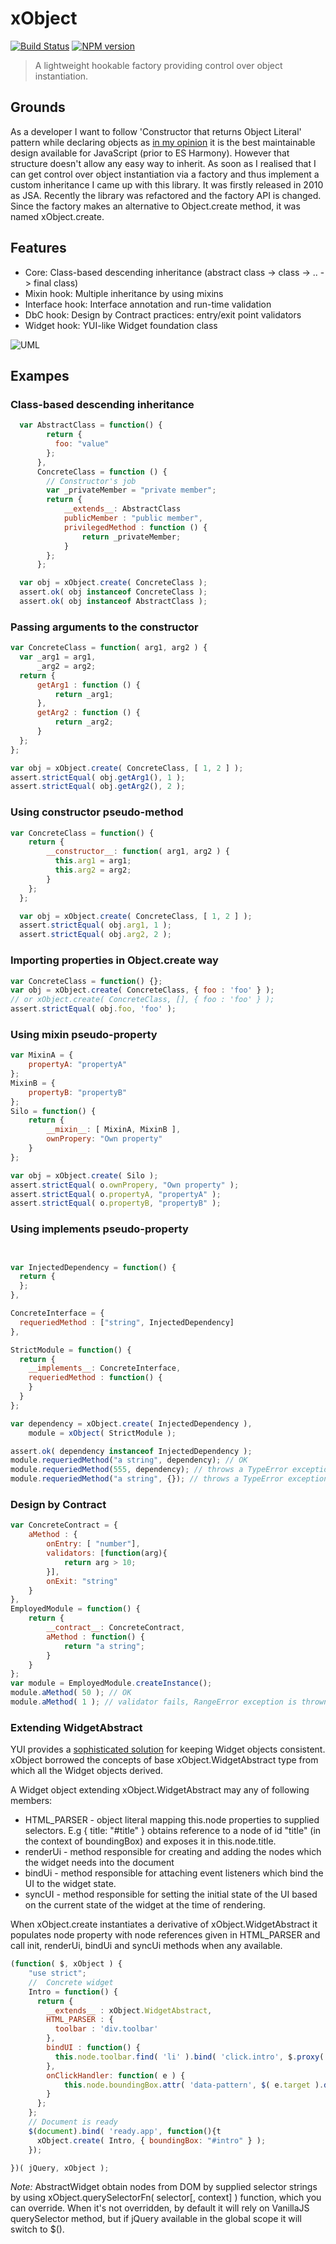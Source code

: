 # xObject
[![Build Status](https://travis-ci.org/dsheiko/xObject.png)](https://travis-ci.org/dsheiko/xObject)
[![NPM version](https://badge.fury.io/js/xobject.png)](http://badge.fury.io/js/xobject)

> A lightweight hookable factory providing control over object instantiation.


## Grounds

As a developer I want to follow 'Constructor that returns Object Literal' pattern while declaring objects as
[in my opinion](http://dsheiko.com/weblog/js-application-design/) it is the best maintainable design available for JavaScript (prior to ES Harmony).
However that structure doesn't allow any easy way to inherit.  As soon as I realised that I can get control over object instantiation via a factory and thus implement a custom inheritance I came up with this library. It was firstly released in 2010 as JSA. Recently the library was refactored and the factory API is changed. Since the factory makes an alternative to Object.create method, it was named xObject.create.

## Features
* Core: Class-based descending inheritance (abstract class -> class -> .. -> final class)
* Mixin hook: Multiple inheritance by using mixins
* Interface hook: Interface annotation and run-time validation
* DbC hook: Design by Contract practices: entry/exit point validators
* Widget hook: YUI-like Widget foundation class

![UML](https://github.com/dsheiko/xObject/raw/master/doc/uml-overview.png)


## Exampes

### Class-based descending inheritance

```javascript
  var AbstractClass = function() {
        return {
          foo: "value"
        };
      },
      ConcreteClass = function () {
        // Constructor's job
        var _privateMember = "private member";
        return {
            __extends__: AbstractClass
            publicMember : "public member",
            privilegedMethod : function () {
                return _privateMember;
            }
        };
      };

  var obj = xObject.create( ConcreteClass );
  assert.ok( obj instanceof ConcreteClass );
  assert.ok( obj instanceof AbstractClass );
```

### Passing arguments to the constructor

```javascript
var ConcreteClass = function( arg1, arg2 ) {
  var _arg1 = arg1,
      _arg2 = arg2;
  return {
      getArg1 : function () {
          return _arg1;
      },
      getArg2 : function () {
          return _arg2;
      }
  };
};

var obj = xObject.create( ConcreteClass, [ 1, 2 ] );
assert.strictEqual( obj.getArg1(), 1 );
assert.strictEqual( obj.getArg2(), 2 );
```

### Using __constructor__ pseudo-method

```javascript
var ConcreteClass = function() {
    return {
        __constructor__: function( arg1, arg2 ) {
          this.arg1 = arg1;
          this.arg2 = arg2;
        }
    };
  };

  var obj = xObject.create( ConcreteClass, [ 1, 2 ] );
  assert.strictEqual( obj.arg1, 1 );
  assert.strictEqual( obj.arg2, 2 );
```

### Importing properties in Object.create way

```javascript
var ConcreteClass = function() {};
var obj = xObject.create( ConcreteClass, { foo : 'foo' } );
// or xObject.create( ConcreteClass, [], { foo : 'foo' } );
assert.strictEqual( obj.foo, 'foo' );
```

### Using __mixin__ pseudo-property

```javascript
var MixinA = {
    propertyA: "propertyA"
};
MixinB = {
    propertyB: "propertyB"
};
Silo = function() {
    return {
        __mixin__: [ MixinA, MixinB ],
        ownPropery: "Own property"
    }
};

var obj = xObject.create( Silo );
assert.strictEqual( o.ownPropery, "Own property" );
assert.strictEqual( o.propertyA, "propertyA" );
assert.strictEqual( o.propertyB, "propertyB" );
```


### Using __implements__ pseudo-property

```javascript


var InjectedDependency = function() {
  return {
  };
},

ConcreteInterface = {
  requeriedMethod : ["string", InjectedDependency]
},

StrictModule = function() {
  return {
    __implements__: ConcreteInterface,
    requeriedMethod : function() {
    }
  }
};

var dependency = xObject.create( InjectedDependency ),
    module = xObject( StrictModule );

assert.ok( dependency instanceof InjectedDependency );
module.requeriedMethod("a string", dependency); // OK
module.requeriedMethod(555, dependency); // throws a TypeError exception
module.requeriedMethod("a string", {}); // throws a TypeError exception

```



### Design by Contract

```javascript
var ConcreteContract = {
    aMethod : {
        onEntry: [ "number"],
        validators: [function(arg){
            return arg > 10;
        }],
        onExit: "string"
    }
},
EmployedModule = function() {
    return {
        __contract__: ConcreteContract,
        aMethod : function() {
            return "a string";
        }
    }
};
var module = EmployedModule.createInstance();
module.aMethod( 50 ); // OK
module.aMethod( 1 ); // validator fails, RangeError exception is thrown

```

### Extending WidgetAbstract

YUI provides a [sophisticated solution](http://yuilibrary.com/yui/docs/widget/) for keeping Widget objects consistent. xObject borrowed the concepts of base xObject.WidgetAbstract type from which all the Widget objects derived.

A Widget object extending xObject.WidgetAbstract may any of following members:
﻿
* HTML_PARSER - object literal mapping this.node properties to supplied selectors. E.g { title: "#title" } obtains reference to a node of id "title" (in the context of boundingBox) and exposes it in this.node.title.
* renderUi - method responsible for creating and adding the nodes which the widget needs into the document
* bindUi - method responsible for attaching event listeners which bind the UI to the widget state.
* syncUI - method responsible for setting the initial state of the UI based on the current state of the widget at the time of rendering.

When xObject.create instantiates a derivative of  xObject.WidgetAbstract it populates node property with node references given in HTML_PARSER and call init, renderUi, bindUi and syncUi methods when any available.

```javascript
(function( $, xObject ) {
    "use strict";
    //  Concrete widget
    Intro = function() {
      return {
        __extends__ : xObject.WidgetAbstract,
        HTML_PARSER : {
          toolbar : 'div.toolbar'
        },
        bindUI : function() {
          this.node.toolbar.find( 'li' ).bind( 'click.intro', $.proxy( this.onClickHandler, this) );
        },
        onClickHandler: function( e ) {
            this.node.boundingBox.attr( 'data-pattern', $( e.target ).data( 'id' ) );
        }
      };
    };
    // Document is ready
    $(document).bind( 'ready.app', function(){t
      xObject.create( Intro, { boundingBox: "#intro" } );
    });

})( jQuery, xObject );

```

*Note:*  AbstractWidget obtain nodes from DOM by supplied selector strings by using xObject.querySelectorFn( selector[, context] ) function, which you can override.
When it's not overridden, by default it will rely on VanillaJS querySelector method, but if jQuery available in the global scope it will switch to $().

